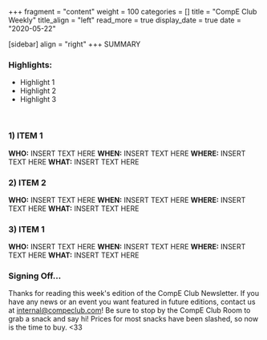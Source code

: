 +++
fragment = "content"
weight = 100
categories = []
title = "CompE Club Weekly"
title_align = "left"
read_more = true
display_date = true
date = "2020-05-22"

[sidebar]
align = "right"
+++
SUMMARY
<br/>

### Highlights:
* Highlight 1
* Highlight 2
* Highlight 3
<br/>

### 1)  ITEM 1
<!--
Note, not all of these fields (who, what, etc.) are necessary.
Remove unnecessary fields. Remove this comment as well.
-->
**WHO:** INSERT TEXT HERE
**WHEN:**  INSERT TEXT HERE
**WHERE:** INSERT TEXT HERE
**WHAT:** INSERT TEXT HERE
<br/>

### 2)  ITEM 2
<!--
Note, not all of these fields (who, what, etc.) are necessary.
Remove unnecessary fields. Remove this comment as well.
-->
**WHO:** INSERT TEXT HERE
**WHEN:**  INSERT TEXT HERE
**WHERE:** INSERT TEXT HERE
**WHAT:** INSERT TEXT HERE
<br/>

### 3)  ITEM 1
<!--
Note, not all of these fields (who, what, etc.) are necessary.
Remove unnecessary fields. Remove this comment as well.
-->
**WHO:** INSERT TEXT HERE
**WHEN:**  INSERT TEXT HERE
**WHERE:** INSERT TEXT HERE
**WHAT:** INSERT TEXT HERE
<br/>

### Signing Off...
Thanks for reading this week's edition of the CompE Club Newsletter.  If you have any news or an event you want featured in future editions, contact us at <internal@compeclub.com>!  Be sure to stop by the CompE Club Room to grab a snack and say hi! Prices for most snacks have been slashed, so now is the time to buy. <33


